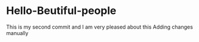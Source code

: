 # Hello-Beutiful-people
This is my second commit and I am very pleased about this
Adding changes manually

